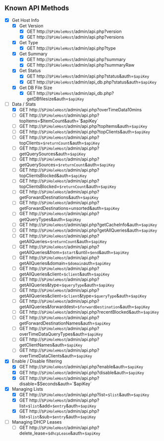 ## Known API Methods
- [x] Get Host Info
  - [x] Get Version
    - [x] GET http://`$PiHoleHost`/admin/api.php?version
    - [x] GET http://`$PiHoleHost`/admin/api.php?versions
  - [x] Get Type
    - [x] GET http://`$PiHoleHost`/admin/api.php?type
  - [x] Get Summary
    - [x] GET http://`$PiHoleHost`/admin/api.php?summary
    - [x] GET http://`$PiHoleHost`/admin/api.php?summaryRaw
  - [x] Get Status
    - [x] GET http://`$PiHoleHost`/admin/api.php?status&auth=`$apiKey` 
    - [x] GET http://`$PiHoleHost`/admin/api_db.php?status&auth=`$apiKey` 
  - [x] Get DB File Size
    - [x] GET http://`$PiHoleHost`/admin/api_db.php?getDBfilesize&auth=`$apiKey` 
- [ ] Data / Stats
  - [x] GET http://`$PiHoleHost`/admin/api.php?overTimeData10mins
  - [ ] GET http://`$PiHoleHost`/admin/api.php?topItems=$ItemCount&auth=`$apiKey`
  - [ ] GET http://`$PiHoleHost`/admin/api.php?topItems&auth=`$apiKey` 
  - [ ] GET http://`$PiHoleHost`/admin/api.php?topClients&auth=`$apiKey` 
  - [ ] GET http://`$PiHoleHost`/admin/api.php?topClients=`$returnCount`&auth=`$apiKey` 
  - [ ] GET http://`$PiHoleHost`/admin/api.php?getQuerySources&auth=`$apiKey` 
  - [ ] GET http://`$PiHoleHost`/admin/api.php?getQuerySources=`$returnCount`&auth=`$apiKey` 
  - [ ] GET http://`$PiHoleHost`/admin/api.php?topClientsBlocked&auth=`$apiKey` 
  - [ ] GET http://`$PiHoleHost`/admin/api.php?topClientsBlocked=`$returnCount`&auth=`$apiKey`
  - [ ] GET http://`$PiHoleHost`/admin/api.php?getForwardDestinations&auth=`$apiKey`
  - [ ] GET http://`$PiHoleHost`/admin/api.php?getForwardDestinations=unsorted&auth=`$apiKey`
  - [ ] GET http://`$PiHoleHost`/admin/api.php?getQueryTypes&auth=`$apiKey`
  - [ ] GET http://`$PiHoleHost`/admin/api.php?getCacheInfo&auth=`$apiKey`
  - [ ] GET http://`$PiHoleHost`/admin/api.php?getAllQueries&auth=`$apiKey`
  - [ ] GET http://`$PiHoleHost`/admin/api.php?getAllQueries=`$returnCount`&auth=`$apiKey`
  - [ ] GET http://`$PiHoleHost`/admin/api.php?getAllQueries&from=`$start`&until=`$end`&auth=`$apiKey`
  - [ ] GET http://`$PiHoleHost`/admin/api.php?getAllQueries&domain=`$domain`auth=`$apiKey`
  - [ ] GET http://`$PiHoleHost`/admin/api.php?getAllQueries&client=`$client`&auth=`$apiKey`
  - [ ] GET http://`$PiHoleHost`/admin/api.php?getAllQueries&type=`$queryType`&auth=`$apiKey`
  - [ ] GET http://`$PiHoleHost`/admin/api.php?getAllQueries&client=`$client`&type=`$queryType`&auth=`$apiKey`
  - [ ] GET http://`$PiHoleHost`/admin/api.php?getAllQueries&forwarddest=`$forwardDestination`&auth=`$apiKey`
  - [ ] GET http://`$PiHoleHost`/admin/api.php?recentBlocked&auth=`$apiKey`
  - [ ] GET http://`$PiHoleHost`/admin/api.php?getForwardDestinationNames&auth=`$apiKey`
  - [ ] GET http://`$PiHoleHost`/admin/api.php?overTimeDataQueryTypes&auth=`$apiKey`
  - [ ] GET http://`$PiHoleHost`/admin/api.php?getClientNames&auth=`$apiKey`
  - [ ] GET http://`$PiHoleHost`/admin/api.php?overTimeDataClients&auth=`$apiKey`
- [x] Enable / Disable filtering
  - [x] GET http://`$PiHoleHost`/admin/api.php?enable&auth=`$apiKey`
  - [x] GET http://`$PiHoleHost`/admin/api.php?disable&auth=`$apiKey`
  - [x] GET http://`$PiHoleHost`/admin/api.php?disable=$Seconds&auth=`$apiKey`
- [x] Managing Lists
  - [x] GET http://`$PiHoleHost`/admin/api.php?list=`$list`&auth=`$apiKey`
  - [x] GET http://`$PiHoleHost`/admin/api.php?list=`$list`&add=`$entry`&auth=`$apiKey`
  - [x] GET http://`$PiHoleHost`/admin/api.php?list=`$list`&sub=`$entry`&auth=`$apiKey`
- [ ] Managing DHCP Leases
  - [ ] GET http://`$PiHoleHost`/admin/api.php?delete_lease=`$dhcpLease`&auth=`$apiKey`
